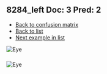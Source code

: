 ## 8284_left Doc: 3 Pred: 2
- [Back to confusion matrix](https://github.com/juliandewit/kaggle_retinopathy/blob/master/matrix.md)
- [Back to list](https://github.com/juliandewit/kaggle_retinopathy/blob/master/lists/32/list.md)
- [Next example in list](https://github.com/juliandewit/kaggle_retinopathy/blob/master/lists/32/83/8363_left.md)

![Eye](https://retinopaty.blob.core.windows.net/size1024/8284_left_3.jpeg)

### 

![Eye]()
